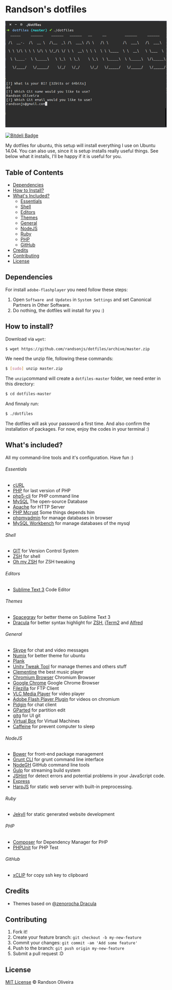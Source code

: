 # Randson's dotfiles

![Screenshot](./screenshot.png)

[![Bitdeli Badge](https://d2weczhvl823v0.cloudfront.net/randsonjs/dotfiles/trend.png)](https://bitdeli.com/free "Bitdeli Badge")

My dotfiles for ubuntu, this setup will install everything I use on Ubuntu 14.04. You can also use, since it is setup installs really useful things. See below what it installs, I'll be happy if it is useful for you.

## Table of Contents

* [Dependencies](https://github.com/randsonjs/dotfiles#dependencies)
* [How to Install?](https://github.com/randsonjs/dotfiles#how-to-install)
* [What's Included?](https://github.com/randsonjs/dotfiles#whats-included)
  * [Essentials](https://github.com/randsonjs/dotfiles#essentials)
  * [Shell](https://github.com/randsonjs/dotfiles#shell)
  * [Editors](https://github.com/randsonjs/dotfiles#editors)
  * [Themes](https://github.com/randsonjs/dotfiles#themes)
  * [General](https://github.com/randsonjs/dotfiles#general)
  * [NodeJS](https://github.com/randsonjs/dotfiles#nodejs)
  * [Ruby](https://github.com/randsonjs/dotfiles#ruby)
  * [PHP](https://github.com/randsonjs/dotfiles#php)
  * [GitHub](https://github.com/randsonjs/dotfiles#github)
* [Credits](https://github.com/randsonjs/dotfiles#credits)
* [Contributing](https://github.com/randsonjs/dotfiles#contributing)
* [License](https://github.com/randsonjs/dotfiles#license)

## Dependencies

For install `adobe-flashplayer` you need follow these steps:

1. Open `Software and Updates` in `System Settings`  and set Canonical Partners in Other Software.
2. Do nothing, the dotfiles will install for you :)

## How to install?

Download via `wget`:

```sh
$ wget https://github.com/randsonjs/dotfiles/archive/master.zip
```

We need the unzip file, following these commands:

```sh
$ [sudo] unzip master.zip
```

The `unzip`command will create a `dotfiles-master` folder, we need enter in this directory:

```sh
$ cd dotfiles-master
```

And finnaly run:

```sh
$ ./dotfiles
```

The dotfiles will ask your password a first time. And also confirm the installation of packages. For now, enjoy the codes in your terminal :)

## What's included?

All my command-line tools and it's configuration. Have fun :)

###### Essentials

* [cURL](http://curl.haxx.se/)
* [PHP](http://php.net/) for last version of PHP
* [php5-cli](http://www.php-cli.com/) for PHP command line
* [MySQL](http://www.mysql.com/) The open-source Database
* [Apache](http://httpd.apache.org/) for HTTP Server
* [PHP Mcrypt](http://php.net/manual/en/book.mcrypt.php) Some things depends him
* [phpmyadmin](http://www.phpmyadmin.net/home_page/index.php) for manage databases in browser
* [MySQL Workbench](http://www.mysql.com/products/workbench/) for manage databases of the mysql

###### Shell

* [GIT](http://git-scm.com) for Version Control System
* [ZSH](http://zsh.org/) for shell
* [Oh my ZSH](https://github.com/robbyrussell/oh-my-zsh) for ZSH tweaking

###### Editors

* [Sublime Text 3](http://sublimetext.com/3) Code Editor

###### Themes

* [Spacegray](http://kkga.github.io/spacegray) for better theme on Sublime Text 3
* [Dracula]() for better syntax highlight for [ZSH](http://zsh.org/), [iTerm2](http://www.iterm2.com/) and [Alfred](http://www.alfredapp.com/)

###### General

* [Skype](http://skype.com) for chat and video messages
* [Numix](https://numixproject.org/) for better theme for ubuntu
* [Plank](http://wiki.go-docky.com/index.php?title=Plank:Installing)
* [Unity Tweak Tool](https://apps.ubuntu.com/cat/applications/unity-tweak-tool/) for manage themes and others stuff
* [Clementine](https://www.clementine-player.org/) the best music player
* [Chromium Browser](http://www.chromium.org/Home) Chromium Browser
* [Google Chrome](http://www.google.com.br/chrome/browser/) Google Chrome Browser
* [Filezilla](https://filezilla-project.org/) for FTP Client
* [VLC Media Player](http://www.videolan.org/vlc/) for video player
* [Adobe Flash Player Plugin]() for videos on chromium
* [Pidgin](https://pidgin.im/) for chat client
* [GParted](http://gparted.org/) for partition edit
* [gitg](https://github.com/jessevdk/gitg) for UI git
* [Virtual Box](https://www.virtualbox.org/) for Virtual Machines
* [Caffeine](https://launchpad.net/caffeine) for prevent computer to sleep

###### NodeJS

* [Bower](http://bower.io) for front-end package management
* [Grunt CLI](http://gruntjs.com) for grunt command line interface
* [NodeGH](http://github.com/node-gh/gh) GitHub command line tools
* [Gulp](http://gulpjs.com) for streaming build system
* [JSHint](http://jshint.com/) for detect errors and potential problems in your JavaScript code.
* [Express](http://expressjs.com/)
* [HarpJS](http://harpjs.com/) for static web server with built-in preprocessing.

###### Ruby

* [Jekyll](http://jekyllrb.com/) for static generated website development

###### PHP

* [Composer](http://getcomposer.org) for Dependency Manager for PHP
* [PHPUnit](https://phpunit.de) for PHP Test

###### GitHub

* [xCLIP]() for copy ssh key to clipboard

## Credits

* Themes based on [@zenorocha Dracula](https://github.com/zenorocha/dracula-theme)

## Contributing

1. Fork it!
2. Create your feature branch: `git checkout -b my-new-feature`
3. Commit your changes: `git commit -am 'Add some feature'`
4. Push to the branch: `git push origin my-new-feature`
5. Submit a pull request :D

## License
[MIT License](./LICENSE) © Randson Oliveira
